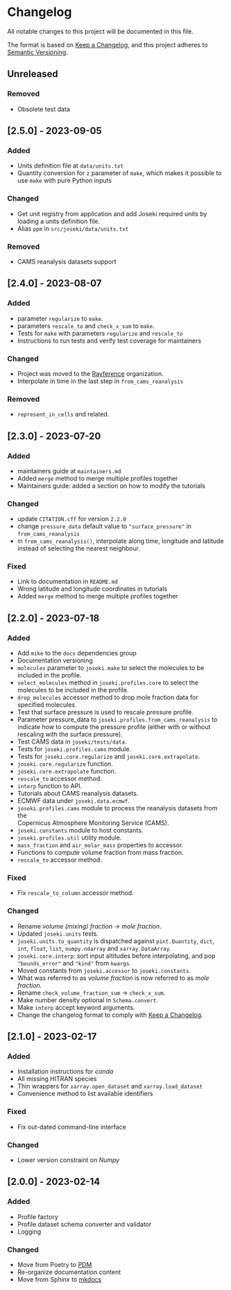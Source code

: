 # Changelog

All notable changes to this project will be documented in this file.

The format is based on [Keep a Changelog](https://keepachangelog.com/en/1.0.0/),
and this project adheres to [Semantic Versioning](https://semver.org/spec/v2.0.0.html).

## Unreleased

### Removed

* Obsolete test data

## [2.5.0] - 2023-09-05

### Added

* Units definition file at `data/units.txt`
* Quantity conversion for `z` parameter of `make`, which makes it possible to
  use `make` with pure Python inputs

### Changed

* Get unit registry from application and add Joseki required units by loading 
  a units definition file.
* Alias `ppm` in `src/joseki/data/units.txt`

### Removed

* CAMS reanalysis datasets support
 
## [2.4.0] - 2023-08-07

### Added

* parameter `regularize` to `make`.
* parameters `rescale_to` and `check_x_sum` to `make`.
* Tests for `make` with parameters `regularize` and `rescale_to`
* Instructions to run tests and verify test coverage for maintainers

### Changed

* Project was moved to the [Rayference](https://github.com/rayference) organization.
* Interpolate in time in the last step in `from_cams_reanalysis`

### Removed

* `represent_in_cells` and related.

## [2.3.0] - 2023-07-20

### Added

* maintainers guide at `maintainers.md`
* Added `merge` method to merge multiple profiles together
* Maintainers guide: added a section on how to modify the tutorials 

### Changed

* update `CITATION.cff` for version `2.2.0`
* change `pressure_data` default value to `"surface_pressure"` in 
  `from_cams_reanalysis` 
* in `from_cams_reanalysis()`, interpolate along time, longitude and latitude 
  instead of selecting the nearest neighbour.

### Fixed

* Link to documentation in `README.md`
* Wrong latitude and longitude coordinates in tutorials 
* Added `merge` method to merge multiple profiles together

## [2.2.0] - 2023-07-18

### Added

* Add `mike` to the `docs` dependencies group
* Documentation versioning
* `molecules` parameter to `joseki.make` to select the molecules to be 
  included in the profile.
* `select_molecules` method in `joseki.profiles.core` to select the
  molecules to be included in the profile.
* `drop_molecules` accessor method to drop mole fraction data for specified 
  molecules.
* Test that surface pressure is used to rescale pressure profile.
* Parameter pressure_data to `joseki.profiles.from_cams_reanalysis` to 
  indicate how to compute the pressure profile (either with or without
  rescaling with the surface pressure).
* Test CAMS data in `joseki/tests/data`.
* Tests for `joseki.profiles.cams` module.
* Tests for `joseki.core.regularize` and `joseki.core.extrapolate`.
* `joseki.core.regularize` function.
* `joseki.core.extrapolate` function.
* `rescale_to` accessor method.
* `interp` function to API.
* Tutorials about CAMS reanalysis datasets.
* ECMWF data under `joseki.data.ecmwf`.
* `joseki.profiles.cams` module to process the reanalysis datasets from the  
  Copernicus Atmosphere Monitoring Service (CAMS).
* `joseki.constants` module to host constants.
* `joseki.profiles.util` utility module.
* `mass_fraction` and `air_molar_mass` properties to accessor.
* Functions to compute volume fraction from mass fraction.
* `rescale_to` accessor method.

### Fixed

* Fix `rescale_to_column` accessor method.

### Changed

* Rename *volume (mixing) fraction* -> *mole fraction*.
* Updated `joseki.units` tests.
* `joseki.units.to_quantity` is dispatched against `pint.Quantity`, `dict`, 
  `int`, `float`, `list`, `numpy.ndarray` and `xarray.DataArray`.
* `joseki.core.interp`: sort input altitudes before interpolating, and pop
  `"bounds_error"` and `"kind"` from `kwargs`.
* Moved constants from `joseki.accessor` to `joseki.constants`.
* What was referred to as *volume fraction* is now referred to as 
  *mole fraction*.
* Rename `check_volume_fraction_sum` -> `check_x_sum`.
* Make number density optional in `Schema.convert`.
* Make `interp` accept keyword arguments.
* Change the changelog format to comply with 
  [Keep a Changelog](https://keepachangelog.com/en/1.0.0/).

## [2.1.0] - 2023-02-17

### Added

* Installation instructions for *conda*
* All missing HITRAN species
* Thin wrappers for `xarray.open_dataset` and `xarray.load_dataset`
* Convenience method to list available identifiers

### Fixed

* Fix out-dated command-line interface

### Changed

* Lower version constraint on *Numpy*


## [2.0.0] - 2023-02-14

### Added

* Profile factory
* Profile dataset schema converter and validator
* Logging

### Changed

* Move from Poetry to [PDM](https://pdm.fming.dev/)
* Re-organize documentation content
* Move from Sphinx to [mkdocs](https://www.mkdocs.org/)



    